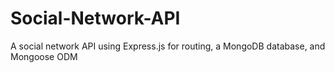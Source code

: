 # Social-Network-API
A social network API using Express.js for routing, a MongoDB database, and Mongoose ODM
